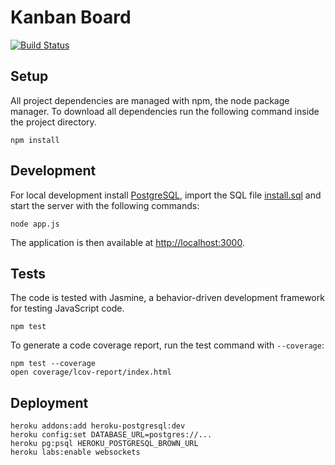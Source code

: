 # Kanban Board

[![Build Status](https://travis-ci.org/fabian/kanban-board.svg?branch=master)](https://travis-ci.org/fabian/kanban-board)

## Setup

All project dependencies are managed with npm, the node package manager. To download all dependencies run the following command inside the project directory.

```
npm install
```

## Development

For local development install [PostgreSQL](http://www.postgresql.org/), import the SQL file [install.sql](./install.sql) and start the server with the following commands:

```
node app.js
```

The application is then available at [http://localhost:3000](http://localhost:3000/).

## Tests

The code is tested with Jasmine, a behavior-driven development framework for testing JavaScript code.

```
npm test
```

To generate a code coverage report, run the test command with `--coverage`:

```
npm test --coverage
open coverage/lcov-report/index.html
```

## Deployment

```
heroku addons:add heroku-postgresql:dev
heroku config:set DATABASE_URL=postgres://...
heroku pg:psql HEROKU_POSTGRESQL_BROWN_URL
heroku labs:enable websockets
```
